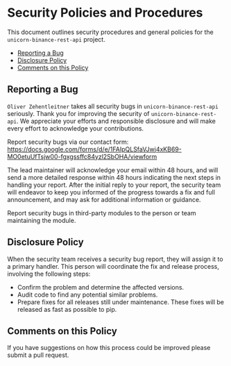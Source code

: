 # Security Policies and Procedures

This document outlines security procedures and general policies for the 
`unicorn-binance-rest-api` project.

  * [Reporting a Bug](#reporting-a-bug)
  * [Disclosure Policy](#disclosure-policy)
  * [Comments on this Policy](#comments-on-this-policy)

## Reporting a Bug

`Oliver Zehentleitner` takes all security bugs in `unicorn-binance-rest-api` seriously.
Thank you for improving the security of `unicorn-binance-rest-api`. We appreciate your 
efforts and responsible disclosure and will make every effort to acknowledge your contributions.

Report security bugs via our contact form: 
https://docs.google.com/forms/d/e/1FAIpQLSfaVJwj4xKB69-MO0etuUfTsjw00-fgxgssffc84yzl2SbOHA/viewform

The lead maintainer will acknowledge your email within 48 hours, and will send a
more detailed response within 48 hours indicating the next steps in handling
your report. After the initial reply to your report, the security team will
endeavor to keep you informed of the progress towards a fix and full
announcement, and may ask for additional information or guidance.

Report security bugs in third-party modules to the person or team maintaining
the module.

## Disclosure Policy

When the security team receives a security bug report, they will assign it to a
primary handler. This person will coordinate the fix and release process,
involving the following steps:

  * Confirm the problem and determine the affected versions.
  * Audit code to find any potential similar problems.
  * Prepare fixes for all releases still under maintenance. These fixes will be
    released as fast as possible to pip.

## Comments on this Policy

If you have suggestions on how this process could be improved please submit a
pull request.

